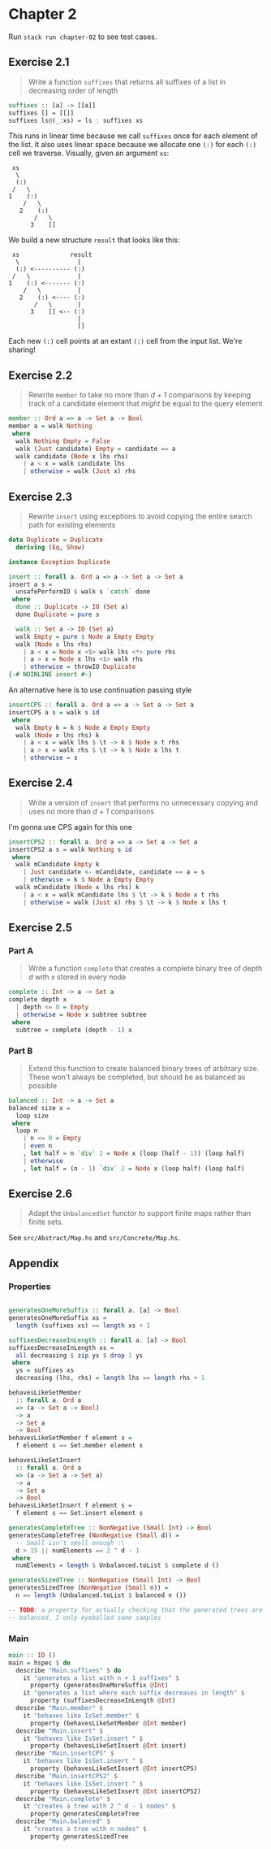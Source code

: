 <!--
```haskell
{-# LANGUAGE TypeApplications #-}
{-# LANGUAGE ScopedTypeVariables #-}

module Main where

import Prelude

import qualified Abstract.Set as Set
import Concrete.Set.Unbalanced (Set(..))
import qualified Concrete.Set.Unbalanced as Unbalanced
import Control.Exception (Exception, catch, throwIO)
import System.IO.Unsafe (unsafePerformIO)
import Test.Hspec
import Test.QuickCheck
```
-->

# Chapter 2

Run `stack run chapter-02` to see test cases.


## Exercise 2.1

> Write a function `suffixes` that returns all suffixes of a list in
> decreasing order of length

```haskell
suffixes :: [a] -> [[a]]
suffixes [] = [[]]
suffixes ls@(_:xs) = ls : suffixes xs
```

This runs in linear time because we call `suffixes` once for each element
of the list. It also uses linear space because we allocate one `(:)` for each
`(:)` cell we traverse. Visually, given an argument `xs`:

```plaintext
 xs
  \
  (:)
 /   \
1    (:)
    /   \
   2    (:)
       /   \
      3    []
```

We build a new structure `result` that looks like this:

```plaintext
 xs              result
  \                |
  (:) <---------- (:)
 /   \             |
1    (:) <------- (:)
    /   \          |
   2    (:) <---- (:)
       /   \       |
      3    [] <-- (:)
                   |
                   []
```

Each new `(:)` cell points at an extant `(:)` cell from the input list.
We're sharing!


## Exercise 2.2

> Rewrite `member` to take no more than _d + 1_ comparisons by keeping
> track of a candidate element that _might_ be equal to the query element

```haskell
member :: Ord a => a -> Set a -> Bool
member a = walk Nothing
 where
  walk Nothing Empty = False
  walk (Just candidate) Empty = candidate == a
  walk candidate (Node x lhs rhs)
    | a < x = walk candidate lhs
    | otherwise = walk (Just x) rhs
```

## Exercise 2.3

> Rewrite `insert` using exceptions to avoid copying the entire search
> path for existing elements

```haskell
data Duplicate = Duplicate
  deriving (Eq, Show)

instance Exception Duplicate

insert :: forall a. Ord a => a -> Set a -> Set a
insert a s =
  unsafePerformIO $ walk s `catch` done
 where
  done :: Duplicate -> IO (Set a)
  done Duplicate = pure s

  walk :: Set a -> IO (Set a)
  walk Empty = pure $ Node a Empty Empty
  walk (Node x lhs rhs)
    | a < x = Node x <$> walk lhs <*> pure rhs
    | a > x = Node x lhs <$> walk rhs
    | otherwise = throwIO Duplicate
{-# NOINLINE insert #-}
```

An alternative here is to use continuation passing style

```haskell
insertCPS :: forall a. Ord a => a -> Set a -> Set a
insertCPS a s = walk s id
 where
  walk Empty k = k $ Node a Empty Empty
  walk (Node x lhs rhs) k
    | a < x = walk lhs $ \t -> k $ Node x t rhs
    | a > x = walk rhs $ \t -> k $ Node x lhs t
    | otherwise = s
```

## Exercise 2.4

> Write a version of `insert` that performs no unnecessary copying and
> uses no more than _d + 1_ comparisons

I'm gonna use CPS again for this one

```haskell
insertCPS2 :: forall a. Ord a => a -> Set a -> Set a
insertCPS2 a s = walk Nothing s id
 where
  walk mCandidate Empty k
    | Just candidate <- mCandidate, candidate == a = s
    | otherwise = k $ Node a Empty Empty
  walk mCandidate (Node x lhs rhs) k
    | a < x = walk mCandidate lhs $ \t -> k $ Node x t rhs
    | otherwise = walk (Just x) rhs $ \t -> k $ Node x lhs t
```

## Exercise 2.5

### Part A

> Write a function `complete` that creates a complete binary tree
> of depth _d_ with _x_ stored in every node

```haskell
complete :: Int -> a -> Set a
complete depth x
  | depth <= 0 = Empty
  | otherwise = Node x subtree subtree
 where
  subtree = complete (depth - 1) x
```

### Part B

> Extend this function to create balanced binary trees of arbitrary
> size. These won't always be completed, but should be as balanced as
> possible

```haskell
balanced :: Int -> a -> Set a
balanced size x =
  loop size
 where
  loop n
    | n <= 0 = Empty
    | even n
    , let half = n `div` 2 = Node x (loop (half - 1)) (loop half)
    | otherwise
    , let half = (n - 1) `div` 2 = Node x (loop half) (loop half)
```

## Exercise 2.6

> Adapt the `UnbalancedSet` functor to support finite maps rather than
> finite sets.

See `src/Abstract/Map.hs` and `src/Concrete/Map.hs`.

## Appendix

### Properties

```haskell

generatesOneMoreSuffix :: forall a. [a] -> Bool
generatesOneMoreSuffix xs =
  length (suffixes xs) == length xs + 1

suffixesDecreaseInLength :: forall a. [a] -> Bool
suffixesDecreaseInLength xs =
  all decreasing $ zip ys $ drop 1 ys
 where
  ys = suffixes xs
  decreasing (lhs, rhs) = length lhs == length rhs + 1

behavesLikeSetMember
  :: forall a. Ord a
  => (a -> Set a -> Bool)
  -> a
  -> Set a
  -> Bool
behavesLikeSetMember f element s =
  f element s == Set.member element s

behavesLikeSetInsert
  :: forall a. Ord a
  => (a -> Set a -> Set a)
  -> a
  -> Set a
  -> Bool
behavesLikeSetInsert f element s =
  f element s == Set.insert element s

generatesCompleteTree :: NonNegative (Small Int) -> Bool
generatesCompleteTree (NonNegative (Small d)) =
  -- Small isn't small enough :\
  d > 15 || numElements == 2 ^ d - 1
 where
  numElements = length $ Unbalanced.toList $ complete d ()

generatesSizedTree :: NonNegative (Small Int) -> Bool
generatesSizedTree (NonNegative (Small n)) =
  n == length (Unbalanced.toList $ balanced n ())

-- TODO: a property for actually checking that the generated trees are
-- balanced. I only eyeballed some samples
```

### Main

```haskell
main :: IO ()
main = hspec $ do
  describe "Main.suffixes" $ do
    it "generates a list with n + 1 suffixes" $
      property (generatesOneMoreSuffix @Int)
    it "generates a list where each suffix decreases in length" $
      property (suffixesDecreaseInLength @Int)
  describe "Main.member" $
    it "behaves like IsSet.member" $
      property (behavesLikeSetMember @Int member)
  describe "Main.insert" $
    it "behaves like IsSet.insert " $
      property (behavesLikeSetInsert @Int insert)
  describe "Main.insertCPS" $
    it "behaves like IsSet.insert " $
      property (behavesLikeSetInsert @Int insertCPS)
  describe "Main.insertCPS2" $
    it "behaves like IsSet.insert " $
      property (behavesLikeSetInsert @Int insertCPS2)
  describe "Main.complete" $
    it "creates a tree with 2 ^ d - 1 nodes" $
      property generatesCompleteTree
  describe "Main.balanced" $
    it "creates a tree with n nodes" $
      property generatesSizedTree
```
